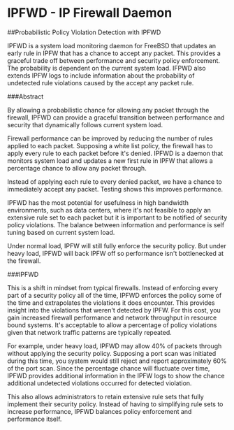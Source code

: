 # IPFWD - IP Firewall Daemon
##Probabilistic Policy Violation Detection with IPFWD
  
IPFWD is a system load monitoring daemon for FreeBSD that updates an early rule
in IPFW that has a chance to accept any packet. This provides a graceful trade
off between performance and security policy enforcement. The probability is
dependent on the current system load. IFPWD also extends IPFW logs to include
information about the probability of undetected rule violations caused by the
accept any packet rule.

###Abstract

By allowing a probabilistic chance for allowing any packet through the
firewall, IPFWD can provide a graceful transition between performance and
security that dynamically follows current system load. 

Firewall performance can be improved by reducing the number of rules applied to
each packet. Supposing a white list policy, the firewall has to apply every
rule to each packet before it's denied. IPFWD is a daemon that monitors system
load and updates a new first rule in IPFW that allows a percentage chance to
allow any packet through.  

Instead of applying each rule to every denied packet, we have a chance to
immediately accept any packet. Testing shows this improves performance. 

IPFWD has the most potential for usefulness in high bandwidth environments,
such as data centers, where it's not feasible to apply an extensive rule set to
each packet but it is important to be notified of security policy violations.
The balance between information and performance is self tuning based on current
system load.

Under normal load, IPFW will still fully enforce the security policy. But under
heavy load, IPFWD will back IPFW off so performance isn't bottlenecked at the
firewall.

###IPFWD

This is a shift in mindset from typical firewalls. Instead of enforcing every
part of a security policy all of the time, IPFWD enforces the policy some of
the time and extrapolates the violations it does encounter. This provides
insight into the violations that weren't detected by IPFW. For this cost, you
gain increased firewall performance and network throughput in resource bound
systems. It's acceptable to allow a percentage of policy violations given that
network traffic patterns are typically repeated.

For example, under heavy load, IPFWD may allow 40% of packets through without
applying the security policy. Supposing a port scan was initiated during this
time, you system would still reject and report approximately 60% of the port
scan. Since the percentage chance will fluctuate over time, IPFWD provides
additional information in the IPFW logs to show the chance additional
undetected violations occurred for detected violation.

This also allows administrators to retain extensive rule sets that fully
implement their security policy. Instead of having to simplifying rule sets to
increase performance, IPFWD balances policy enforcement and performance itself.
